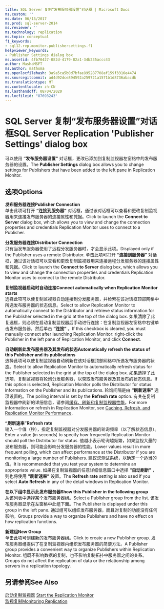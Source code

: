 ```yaml
---
title: SQL Server 复制“发布服务器设置”对话框 | Microsoft Docs
ms.custom: ''
ms.date: 06/13/2017
ms.prod: sql-server-2014
ms.reviewer: ''
ms.technology: replication
ms.topic: conceptual
f1_keywords:
- sql12.rep.monitor.publishersettings.f1
helpviewer_keywords:
- Publisher Settings dialog box
ms.assetid: 4fb70427-082d-4179-82a1-34b235accc43
author: MashaMSFT
ms.author: mathoma
ms.openlocfilehash: 3a9a5ca5b0d7bfae895287708af159f3316e4474
ms.sourcegitcommit: ad4d92dce894592a259721a1571b1d8736abacdb
ms.translationtype: MT
ms.contentlocale: zh-CN
ms.lasthandoff: 08/04/2020
ms.locfileid: "87693243"
---
```

# <a name="sql-server-replication-publisher-settings-dialog-box"></a><span data-ttu-id="40986-102">SQL Server 复制“发布服务器设置”对话框</span><span class="sxs-lookup"><span data-stu-id="40986-102">SQL Server Replication 'Publisher Settings' dialog box</span></span>
  <span data-ttu-id="40986-103">可以使用 **“发布服务器设置”** 对话框，更改已添加到复制监视器左窗格中的发布服务器的设置。</span><span class="sxs-lookup"><span data-stu-id="40986-103">The **Publisher Settings** dialog box allows you to change settings for Publishers that have been added to the left pane in Replication Monitor.</span></span>  
  
## <a name="options"></a><span data-ttu-id="40986-104">选项</span><span class="sxs-lookup"><span data-stu-id="40986-104">Options</span></span>  
 <span data-ttu-id="40986-105">**发布服务器连接**</span><span class="sxs-lookup"><span data-stu-id="40986-105">**Publisher Connection**</span></span>  
 <span data-ttu-id="40986-106">单击此项可打开 **“连接到服务器”** 对话框，通过该对话框可以查看和更改复制监视器用来连接发布服务器的连接属性和凭据。</span><span class="sxs-lookup"><span data-stu-id="40986-106">Click to launch the **Connect to Server** dialog box, which allows you to view and change the connection properties and credentials Replication Monitor uses to connect to a Publisher.</span></span>  
  
 <span data-ttu-id="40986-107">**分发服务器连接**</span><span class="sxs-lookup"><span data-stu-id="40986-107">**Distributor Connection**</span></span>  
 <span data-ttu-id="40986-108">只有当发布服务器使用了远程分发服务器时，才会显示此项。</span><span class="sxs-lookup"><span data-stu-id="40986-108">Displayed only if the Publisher uses a remote Distributor.</span></span> <span data-ttu-id="40986-109">单击此项可打开 **“连接到服务器”** 对话框，通过该对话框可以查看和更改复制监视器用来连接远程分发服务器的连接属性和凭据。</span><span class="sxs-lookup"><span data-stu-id="40986-109">Click to launch the **Connect to Server** dialog box, which allows you to view and change the connection properties and credentials Replication Monitor uses to connect to the remote Distributor.</span></span>  
  
 <span data-ttu-id="40986-110">**复制监视器启动时自动连接**</span><span class="sxs-lookup"><span data-stu-id="40986-110">**Connect automatically when Replication Monitor starts**</span></span>  
 <span data-ttu-id="40986-111">选择此项可以使复制监视器自动连接到分发服务器，并检索在该对话框顶部网格中所选发布服务器的状态信息。</span><span class="sxs-lookup"><span data-stu-id="40986-111">Select to allow Replication Monitor to automatically connect to the Distributor and retrieve status information for the Publisher selected in the grid at the top of the dialog box.</span></span> <span data-ttu-id="40986-112">如果清除了此复选框，则必须在启动复制监视器后手动进行连接：在复制监视器左窗格中右键单击发布服务器，然后单击 **“连接”** 。</span><span class="sxs-lookup"><span data-stu-id="40986-112">If this checkbox is cleared, you must manually connect after launching Replication Monitor: right-click the Publisher in the left pane of Replication Monitor, and click **Connect**.</span></span>  
  
 <span data-ttu-id="40986-113">**自动刷新此发布服务器及其发布的状态**</span><span class="sxs-lookup"><span data-stu-id="40986-113">**Automatically refresh the status of this Publisher and its publications**</span></span>  
 <span data-ttu-id="40986-114">选择此项可以使复制监视器自动刷新在该对话框顶部网格中所选发布服务器的状态。</span><span class="sxs-lookup"><span data-stu-id="40986-114">Select to allow Replication Monitor to automatically refresh status for the Publisher selected in the grid at the top of the dialog box.</span></span> <span data-ttu-id="40986-115">如果选择了此选项，复制监视器将轮询分发服务器，以获取发布服务器及其发布的状态信息。</span><span class="sxs-lookup"><span data-stu-id="40986-115">If this option is selected, Replication Monitor polls the Distributor for status information on the Publisher and its publications.</span></span> <span data-ttu-id="40986-116">轮询间隔是由 **“刷新速率”** 选项设置的。</span><span class="sxs-lookup"><span data-stu-id="40986-116">The polling interval is set by the **Refresh rate** option.</span></span> <span data-ttu-id="40986-117">有关在复制监视器中刷新的详细信息，请参阅[缓存、刷新和复制监视器性能](monitor/caching-refresh-and-replication-monitor-performance.md)。</span><span class="sxs-lookup"><span data-stu-id="40986-117">For more information on refresh in Replication Monitor, see [Caching, Refresh, and Replication Monitor Performance](monitor/caching-refresh-and-replication-monitor-performance.md).</span></span>  
  
 <span data-ttu-id="40986-118">**“刷新速率”**</span><span class="sxs-lookup"><span data-stu-id="40986-118">**Refresh rate**</span></span>  
 <span data-ttu-id="40986-119">输入一个值（秒），指定复制监视器对分发服务器的轮询频率（以了解状态信息）。</span><span class="sxs-lookup"><span data-stu-id="40986-119">Enter a value (in seconds) to specify how frequently Replication Monitor should poll the Distributor for status.</span></span> <span data-ttu-id="40986-120">值越小表示轮询越频繁，如果监视大量的发布服务器，则可能会影响分发服务器的性能。</span><span class="sxs-lookup"><span data-stu-id="40986-120">Lower values result in more frequent polling, which can affect performance at the Distributor if you are monitoring a large number of Publishers.</span></span> <span data-ttu-id="40986-121">建议您测试系统，以确定一个适当的值。</span><span class="sxs-lookup"><span data-stu-id="40986-121">It is recommended that you test your system to determine an appropriate value.</span></span> <span data-ttu-id="40986-122">如果在复制监视器的任意详细信息窗口中选择 **“自动刷新”** ，则也将使用 **“刷新速率”** 设置。</span><span class="sxs-lookup"><span data-stu-id="40986-122">The **Refresh rate** setting is also used if you select **Auto Refresh** in any of the detail windows in Replication Monitor.</span></span>  
  
 <span data-ttu-id="40986-123">**在以下组中显示此发布服务器**</span><span class="sxs-lookup"><span data-stu-id="40986-123">**Show this Publisher in the following group**</span></span>  
 <span data-ttu-id="40986-124">从该列表中选择某个发布服务器组。</span><span class="sxs-lookup"><span data-stu-id="40986-124">Select a Publisher group from the list.</span></span> <span data-ttu-id="40986-125">该发布服务器显示在左窗格中此组下面。</span><span class="sxs-lookup"><span data-stu-id="40986-125">The Publisher is displayed under this group in the left pane.</span></span> <span data-ttu-id="40986-126">通过组可以组织发布服务器，而且对复制的功能没有任何影响。</span><span class="sxs-lookup"><span data-stu-id="40986-126">Groups provide a way to organize Publishers and have no effect on how replication functions.</span></span>  
  
 <span data-ttu-id="40986-127">**新建组**</span><span class="sxs-lookup"><span data-stu-id="40986-127">**New Group**</span></span>  
 <span data-ttu-id="40986-128">单击此项可创建新的发布服务器组。</span><span class="sxs-lookup"><span data-stu-id="40986-128">Click to create a new Publisher group.</span></span> <span data-ttu-id="40986-129">发布服务器组提供了在复制监视器内组织发布服务器的简便方法。</span><span class="sxs-lookup"><span data-stu-id="40986-129">A Publisher group provides a convenient way to organize Publishers within Replication Monitor.</span></span> <span data-ttu-id="40986-130">组既不影响数据的复制，也不影响复制拓扑中服务器之间的关系。</span><span class="sxs-lookup"><span data-stu-id="40986-130">Groups do not affect the replication of data or the relationship among servers in a replication topology.</span></span>  
  
## <a name="see-also"></a><span data-ttu-id="40986-131">另请参阅</span><span class="sxs-lookup"><span data-stu-id="40986-131">See Also</span></span>  
 <span data-ttu-id="40986-132">[启动复制监视器](monitor/start-the-replication-monitor.md) </span><span class="sxs-lookup"><span data-stu-id="40986-132">[Start the Replication Monitor](monitor/start-the-replication-monitor.md) </span></span>  
 [<span data-ttu-id="40986-133">监视复制</span><span class="sxs-lookup"><span data-stu-id="40986-133">Monitoring Replication</span></span>](monitoring-replication.md)  
  
  
